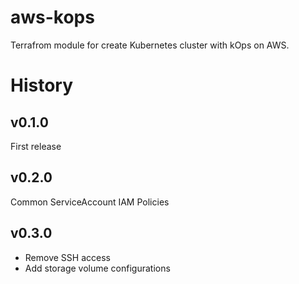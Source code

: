 # aws-kops
Terrafrom module for create Kubernetes cluster with kOps on AWS.

# History
## v0.1.0
First release

## v0.2.0
Common ServiceAccount IAM Policies

## v0.3.0
- Remove SSH access
- Add storage volume configurations
